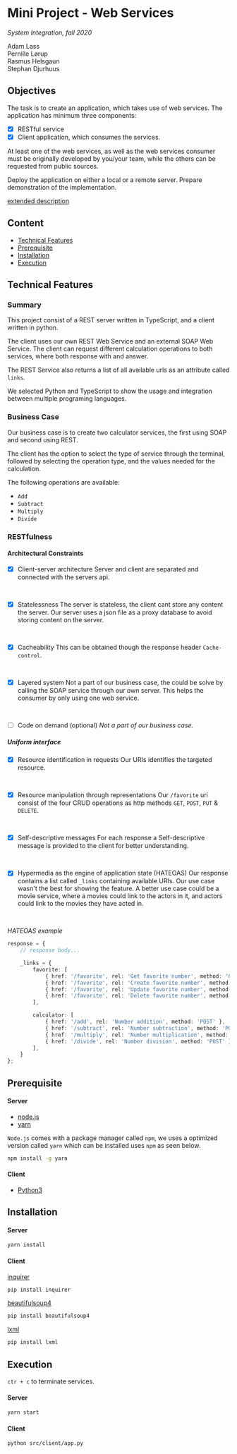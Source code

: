 # Mini Project - Web Services
_System Integration, fall 2020_

Adam Lass  
Pernille Lørup  
Rasmus Helsgaun  
Stephan Djurhuus  

## Objectives
The task is to create an application, which takes use of web services.
The application has minimum three components:
- [x] RESTful service
- [x] Client application, which consumes the services.

At least one of the web services, as well as the web services consumer must be originally developed by you/your team, while the others can be requested from public sources.

Deploy the application on either a local or a remote server.
Prepare demonstration of the implementation.

[extended description](https://datsoftlyngby.github.io/soft2020fall/resources/473f0f56-MP1-WS.pdf)

## Content
* [Technical Features](#technical-features)
* [Prerequisite](#prerequisite)
* [Installation](#installation)
* [Execution](#execution)

## Technical Features
### Summary
This project consist of a REST server written in TypeScript, and a client written in python.

The client uses our own REST Web Service and an external SOAP Web Service. The client can request different calculation operations to both services, where both response with and answer.

The REST Service also returns a list of all available urls as an attribute called `links`.

We selected Python and TypeScript to show the usage and integration between multiple programing languages. 


### Business Case
Our business case is to create two calculator services, the first using SOAP and second using REST.

The client has the option to select the type of service through the terminal, followed by selecting the operation type, and the values needed for the calculation.

The following operations are available:
* `Add`
* `Subtract`
* `Multiply`
* `Divide`

### RESTfulness

#### Architectural Constraints

- [x] Client-server architecture
Server and client are separated and connected with the servers api.
<br>

- [x] Statelessness
The server is stateless, the client cant store any content the server. Our server uses a json file as a proxy database to avoid storing content on the server.
<br>

- [x] Cacheability
This can be obtained though the response header `Cache-control`.
<br>

- [x] Layered system
Not a part of our business case, the could be solve by calling the SOAP service through our own server. This helps the consumer by only using one web service.
<br>

- [ ] Code on demand (optional)
_Not a part of our business case._

##### Uniform interface
- [x] Resource identification in requests
Our URIs identifies the targeted resource.
<br>

- [x] Resource manipulation through representations
Our `/favorite` uri consist of the four CRUD operations as http methods `GET`, `POST`, `PUT` & `DELETE`.
<br>

- [x] Self-descriptive messages
For each response a Self-descriptive message is provided to the client for better understanding.
<br>

- [x] Hypermedia as the engine of application state (HATEOAS)
Our response contains a list called `_links` containing available URIs. Our use case wasn't the best for showing the feature. A better use case could be a movie service, where a movies could link to the actors in it, and actors could link to the movies they have acted in.
<br>

_HATEOAS example_
```typescript
response = {
    // response body...

    _links = {
        favorite: [
            { href: '/favorite', rel: 'Get favorite number', method: 'GET' },
            { href: '/favorite', rel: 'Create favorite number', method: 'POST' },
            { href: '/favorite', rel: 'Update favorite number', method: 'PUT' },
            { href: '/favorite', rel: 'Delete favorite number', method: 'DELETE' },
        ],

        calculator: [
            { href: '/add', rel: 'Number addition', method: 'POST' },
            { href: '/subtract', rel: 'Number subtraction', method: 'POST' },
            { href: '/multiply', rel: 'Number multiplication', method: 'POST' },
            { href: '/divide', rel: 'Number division', method: 'POST' },
        ],
    }
};
```


## Prerequisite

#### Server
* [node.js](https://nodejs.org/en/)
* [yarn](https://www.npmjs.com/package/yarn)

`Node.js` comes with a package manager called `npm`, we uses a optimized version called `yarn` which can be installed uses `npm` as seen below.

```bash
npm install -g yarn
```

#### Client
* [Python3](https://www.python.org/downloads/)

## Installation
#### Server
```bash
yarn install
```

#### Client
[inquirer](https://pypi.org/project/inquirer/)
```bash
pip install inquirer
```

[beautifulsoup4](https://pypi.org/project/beautifulsoup4/)
```bash
pip install beautifulsoup4
```

[lxml](https://pypi.org/project/lxml/)
```bash
pip install lxml
```

## Execution
`ctr + c` to terminate services.

#### Server
```bash
yarn start
```

#### Client
```bash
python src/client/app.py
```